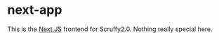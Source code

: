 # next-app

This is the [Next.JS](https://fastify.dev/) frontend for Scruffy2.0. Nothing really special here.
